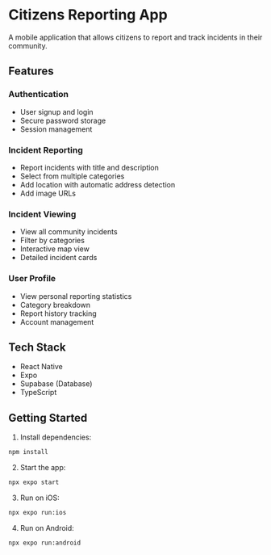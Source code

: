 # Citizens Reporting App

A mobile application that allows citizens to report and track incidents in their community.

## Features

### Authentication
- User signup and login
- Secure password storage
- Session management

### Incident Reporting
- Report incidents with title and description
- Select from multiple categories
- Add location with automatic address detection
- Add image URLs

### Incident Viewing
- View all community incidents
- Filter by categories
- Interactive map view
- Detailed incident cards

### User Profile
- View personal reporting statistics
- Category breakdown
- Report history tracking
- Account management

## Tech Stack
- React Native
- Expo
- Supabase (Database)
- TypeScript

## Getting Started

1. Install dependencies:
```bash:README.md
npm install
```

2. Start the app:
```bash
npx expo start
```

3. Run on iOS:
```bash
npx expo run:ios
```

4. Run on Android:
```bash
npx expo run:android
```



